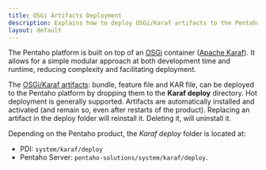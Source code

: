 ```yaml
---
title: OSGi Artifacts Deployment
description: Explains how to deploy OSGi/Karaf artifacts to the Pentaho Platform.
layout: default
---
```


The Pentaho platform is built on top of an [OSGi](https://www.osgi.org/) container 
([Apache Karaf](https://karaf.apache.org)).
It allows for a simple modular approach at both development time and runtime, 
reducing complexity and facilitating deployment.

The [OSGi/Karaf artifacts](web-project#osgikaraf-artifacts): bundle, feature file and KAR file, can be deployed to 
the Pentaho platform by dropping them to the **Karaf deploy** directory. Hot deployment is generally supported.
Artifacts are automatically installed and activated (and remain so, even after restarts of the product). 
Replacing an artifact in the deploy folder will reinstall it. Deleting it, will uninstall it.

Depending on the Pentaho product, the _Karaf deploy_ folder is located at:
- PDI: `system/karaf/deploy`
- Pentaho Server: `pentaho-solutions/system/karaf/deploy`.
